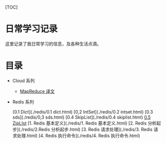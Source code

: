 [TOC]

# 日常学习记录
这里记录了我日常学习的信息，及各种生活点滴。

# 目录

- Cloud 系列

  - [MapReduce 译文](./cloud/mapreduce_note.html)

- Redis 系列

  [0.1 Dict](./redis/0.1 dict.html)
  [0,2 IntSet](./redis/0.2 intset.html)
  [0.3 sds](./redis/0,3 sds.html)
  [0.4 SkipList](./redis/0.4 skiplist.html)
  [0.5 ZipLIst](./redis/ziplist.html)
  [1. Redis 基本定义](./redis/1. Redis 基本定义.html)
  [2. Redis 分析起步](./redis/2.Redis 分析起步.html)
  [3. Redis 请求处理](./redis/3. Redis 请求处理.html)
  [4. Redis 执行命令](./redis/4. Redis 执行命令.html)

  
